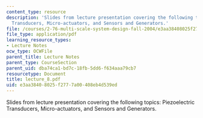 ```yaml
---
content_type: resource
description: 'Slides from lecture presentation covering the following topics: Piezoelectric
  Transducers, Micro-actuators, and Sensors and Generators.'
file: /courses/2-76-multi-scale-system-design-fall-2004/e3aa38408025f2777a00408eb4d539ed_lecture_8.pdf
file_type: application/pdf
learning_resource_types:
- Lecture Notes
ocw_type: OCWFile
parent_title: Lecture Notes
parent_type: CourseSection
parent_uid: dba74ca1-bd7c-18fb-5dd6-f634aaa79cb7
resourcetype: Document
title: lecture_8.pdf
uid: e3aa3840-8025-f277-7a00-408eb4d539ed
---
```

Slides from lecture presentation covering the following topics: Piezoelectric Transducers, Micro-actuators, and Sensors and Generators.